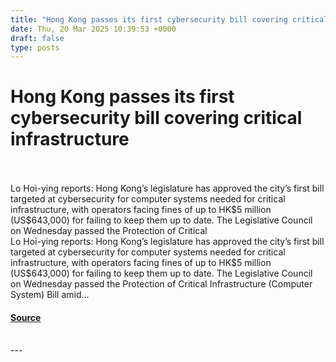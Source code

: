```yaml
---
title: "Hong Kong passes its first cybersecurity bill covering critical infrastructure"
date: Thu, 20 Mar 2025 10:39:53 +0000
draft: false
type: posts
---
```

# Hong Kong passes its first cybersecurity bill covering critical infrastructure

<br/>

<br/>
Lo Hoi-ying reports: Hong Kong’s legislature has approved the city’s first bill targeted at cybersecurity for computer systems needed for critical infrastructure, with operators facing fines of up to HK$5 million (US$643,000) for failing to keep them up to date. The Legislative Council on Wednesday passed the Protection of Critical
<br/>
Lo Hoi-ying reports: Hong Kong’s legislature has approved the city’s first bill targeted at cybersecurity for computer systems needed for critical infrastructure, with operators facing fines of up to HK$5 million (US$643,000) for failing to keep them up to date. The Legislative Council on Wednesday passed the Protection of Critical Infrastructure (Computer System) Bill amid...

#### [Source](https://databreaches.net/2025/03/20/hong-kong-passes-its-first-cybersecurity-bill-covering-critical-infrastructure/)

<br/>
---
